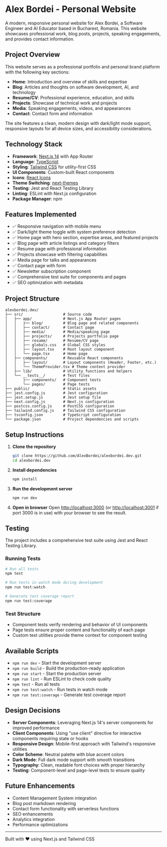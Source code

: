 # Alex Bordei - Personal Website

A modern, responsive personal website for Alex Bordei, a Software Engineer and AI Educator based in Bucharest, Romania. This website showcases professional work, blog posts, projects, speaking engagements, and provides contact information.

## Project Overview

This website serves as a professional portfolio and personal brand platform with the following key sections:

- **Home**: Introduction and overview of skills and expertise
- **Blog**: Articles and thoughts on software development, AI, and technology
- **Resume/CV**: Professional experience, education, and skills
- **Projects**: Showcase of technical work and projects
- **Media**: Speaking engagements, videos, and appearances
- **Contact**: Contact form and information

The site features a clean, modern design with dark/light mode support, responsive layouts for all device sizes, and accessibility considerations.

## Technology Stack

- **Framework**: [Next.js 14](https://nextjs.org/) with App Router
- **Language**: [TypeScript](https://www.typescriptlang.org/)
- **Styling**: [Tailwind CSS](https://tailwindcss.com/) for utility-first CSS
- **UI Components**: Custom-built React components
- **Icons**: [React Icons](https://react-icons.github.io/react-icons/)
- **Theme Switching**: [next-themes](https://github.com/pacocoursey/next-themes)
- **Testing**: Jest and React Testing Library
- **Linting**: ESLint with Next.js configuration
- **Package Manager**: npm

## Features Implemented

- ✅ Responsive navigation with mobile menu
- ✅ Dark/light theme toggle with system preference detection
- ✅ Home page with hero section, expertise areas, and featured projects
- ✅ Blog page with article listings and category filters
- ✅ Resume page with professional information
- ✅ Projects showcase with filtering capabilities
- ✅ Media page for talks and appearances
- ✅ Contact page with form
- ✅ Newsletter subscription component
- ✅ Comprehensive test suite for components and pages
- ✅ SEO optimization with metadata

## Project Structure

```
alexbordei.dev/
├── src/                  # Source code
│   ├── app/              # Next.js App Router pages
│   │   ├── blog/         # Blog page and related components
│   │   ├── contact/      # Contact page
│   │   ├── media/        # Media/speaking page
│   │   ├── projects/     # Projects portfolio page
│   │   ├── resume/       # Resume/CV page
│   │   ├── globals.css   # Global CSS styles
│   │   ├── layout.tsx    # Root layout component
│   │   └── page.tsx      # Home page
│   ├── components/       # Reusable React components
│   │   ├── layout/       # Layout components (Header, Footer, etc.)
│   │   └── ThemeProvider.tsx # Theme context provider
│   ├── lib/              # Utility functions and helpers
│   └── __tests__/        # Test files
│       ├── components/   # Component tests
│       └── pages/        # Page tests
├── public/               # Static assets
├── jest.config.js        # Jest configuration
├── jest.setup.js         # Jest setup file
├── next.config.js        # Next.js configuration
├── postcss.config.js     # PostCSS configuration
├── tailwind.config.js    # Tailwind CSS configuration
├── tsconfig.json         # TypeScript configuration
└── package.json          # Project dependencies and scripts
```

## Setup Instructions

1. **Clone the repository**
   ```bash
   git clone https://github.com/AlexBordei/alexbordei.dev.git
   cd alexbordei.dev
   ```

2. **Install dependencies**
   ```bash
   npm install
   ```

3. **Run the development server**
   ```bash
   npm run dev
   ```

4. **Open in browser**
   Open [http://localhost:3000](http://localhost:3000) (or [http://localhost:3001](http://localhost:3001) if port 3000 is in use) with your browser to see the result.

## Testing

The project includes a comprehensive test suite using Jest and React Testing Library.

### Running Tests

```bash
# Run all tests
npm test

# Run tests in watch mode during development
npm run test:watch

# Generate test coverage report
npm run test:coverage
```

### Test Structure

- Component tests verify rendering and behavior of UI components
- Page tests ensure proper content and functionality of each page
- Custom test utilities provide theme context for component testing

## Available Scripts

- `npm run dev` - Start the development server
- `npm run build` - Build the production-ready application
- `npm run start` - Start the production server
- `npm run lint` - Run ESLint to check code quality
- `npm test` - Run all tests
- `npm run test:watch` - Run tests in watch mode
- `npm run test:coverage` - Generate test coverage report

## Design Decisions

- **Server Components**: Leveraging Next.js 14's server components for improved performance
- **Client Components**: Using "use client" directive for interactive components requiring state or hooks
- **Responsive Design**: Mobile-first approach with Tailwind's responsive utilities
- **Color Scheme**: Neutral palette with blue accent colors
- **Dark Mode**: Full dark mode support with smooth transitions
- **Typography**: Clean, readable font choices with proper hierarchy
- **Testing**: Component-level and page-level tests to ensure quality

## Future Enhancements

- Content Management System integration
- Blog post markdown rendering
- Contact form functionality with serverless functions
- SEO enhancements
- Analytics integration
- Performance optimizations

---

Built with ❤️ using Next.js and Tailwind CSS
